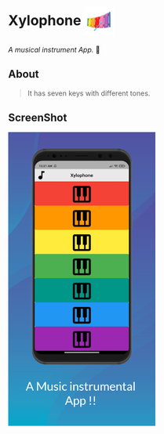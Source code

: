 # Xylophone <img src="./assets/Logo.jpg" width="60" align="center" />

*A musical instrument App.* :musical_keyboard:	


## About
> It has seven keys with different tones.


## ScreenShot

<img src="./assets/screen_1.png" width="300" align="center" />


